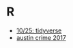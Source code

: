 # R

* [10/25: tidyverse](https://nntrn.github.io/programming-notes/R/hadley-wickham/)
* [austin crime 2017](https://nntrn.github.io/programming-notes/R/austin-crime/crime.nb.html)